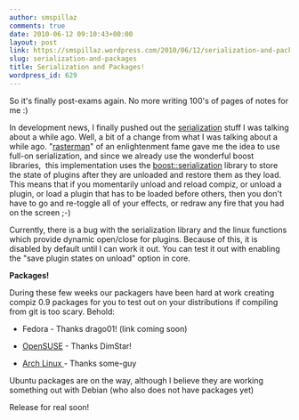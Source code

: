 ```yaml
---
author: smspillaz
comments: true
date: 2010-06-12 09:10:43+00:00
layout: post
link: https://smspillaz.wordpress.com/2010/06/12/serialization-and-packages/
slug: serialization-and-packages
title: Serialization and Packages!
wordpress_id: 629
---
```


So it's finally post-exams again. No more writing 100's of pages of notes for me :)

In development news, I finally pushed out the [serialization](http://git.compiz.org/compiz/core/commit/?id=ad81a6e7b48ce68e893b4c0b13080b198f37634c) stuff I was talking about a while ago. Well, a bit of a change from what I was talking about a while ago. "[rasterman](http://www.rasterman.com/)" of an enlightenment fame gave me the idea to use full-on serialization, and since we already use the wonderful boost libraries,  this implementation uses the [boost::serialization](http://www.boost.org/doc/libs/1_43_0/libs/serialization/doc/index.html) library to store the state of plugins after they are unloaded and restore them as they load. This means that if you momentarily unload and reload compiz, or unload a plugin, or load a plugin that has to be loaded before others, then you don't have to go and re-toggle all of your effects, or redraw any fire that you had on the screen ;-)

Currently, there is a bug with the serialization library and the linux functions which provide dynamic open/close for plugins. Because of this, it is disabled by default until I can work it out. You can test it out with enabling the "save plugin states on unload" option in core.

**Packages!**

During these few weeks our packagers have been hard at work creating compiz 0.9 packages for you to test out on your distributions if compiling from git is too scary. Behold:



	
  * Fedora - Thanks drago01! (link coming soon)

	
  * [OpenSUSE](http://download.opensuse.org/repositories/X11:/Compiz:/Next/) - Thanks DimStar!

	
  * [Arch Linux ](http://bbs.archlinux.org/viewtopic.php?pid=733050)- Thanks some-guy


Ubuntu packages are on the way, although I believe they are working something out with Debian (who also does not have packages yet)

Release for real soon!
